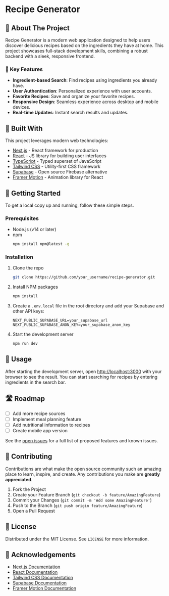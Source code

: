 # Recipe Generator

## 🍳 About The Project

Recipe Generator is a modern web application designed to help users discover delicious recipes based on the ingredients they have at home. This project showcases full-stack development skills, combining a robust backend with a sleek, responsive frontend.


### 🌟 Key Features

- **Ingredient-based Search**: Find recipes using ingredients you already have.
- **User Authentication**: Personalized experience with user accounts.
- **Favorite Recipes**: Save and organize your favorite recipes.
- **Responsive Design**: Seamless experience across desktop and mobile devices.
- **Real-time Updates**: Instant search results and updates.

## 🚀 Built With

This project leverages modern web technologies:

- [Next.js](https://nextjs.org/) - React framework for production
- [React](https://reactjs.org/) - JS library for building user interfaces
- [TypeScript](https://www.typescriptlang.org/) - Typed superset of JavaScript
- [Tailwind CSS](https://tailwindcss.com/) - Utility-first CSS framework
- [Supabase](https://supabase.io/) - Open source Firebase alternative
- [Framer Motion](https://www.framer.com/motion/) - Animation library for React

## 🏁 Getting Started

To get a local copy up and running, follow these simple steps.

### Prerequisites

- Node.js (v14 or later)
- npm
  ```sh
  npm install npm@latest -g
  ```

### Installation

1. Clone the repo
   ```sh
   git clone https://github.com/your_username/recipe-generator.git
   ```
2. Install NPM packages
   ```sh
   npm install
   ```
3. Create a `.env.local` file in the root directory and add your Supabase and other API keys:
   ```
   NEXT_PUBLIC_SUPABASE_URL=your_supabase_url
   NEXT_PUBLIC_SUPABASE_ANON_KEY=your_supabase_anon_key
   ```
4. Start the development server
   ```sh
   npm run dev
   ```

## 🎨 Usage

After starting the development server, open [http://localhost:3000](http://localhost:3000) with your browser to see the result. You can start searching for recipes by entering ingredients in the search bar.

## 🛣️ Roadmap

- [ ] Add more recipe sources
- [ ] Implement meal planning feature
- [ ] Add nutritional information to recipes
- [ ] Create mobile app version

See the [open issues](https://github.com/your_username/recipe-generator/issues) for a full list of proposed features and known issues.

## 🤝 Contributing

Contributions are what make the open source community such an amazing place to learn, inspire, and create. Any contributions you make are **greatly appreciated**.

1. Fork the Project
2. Create your Feature Branch (`git checkout -b feature/AmazingFeature`)
3. Commit your Changes (`git commit -m 'Add some AmazingFeature'`)
4. Push to the Branch (`git push origin feature/AmazingFeature`)
5. Open a Pull Request

## 📜 License

Distributed under the MIT License. See `LICENSE` for more information.

## 🙏 Acknowledgements

- [Next.js Documentation](https://nextjs.org/docs)
- [React Documentation](https://reactjs.org/docs/getting-started.html)
- [Tailwind CSS Documentation](https://tailwindcss.com/docs)
- [Supabase Documentation](https://supabase.io/docs)
- [Framer Motion Documentation](https://www.framer.com/api/motion/)